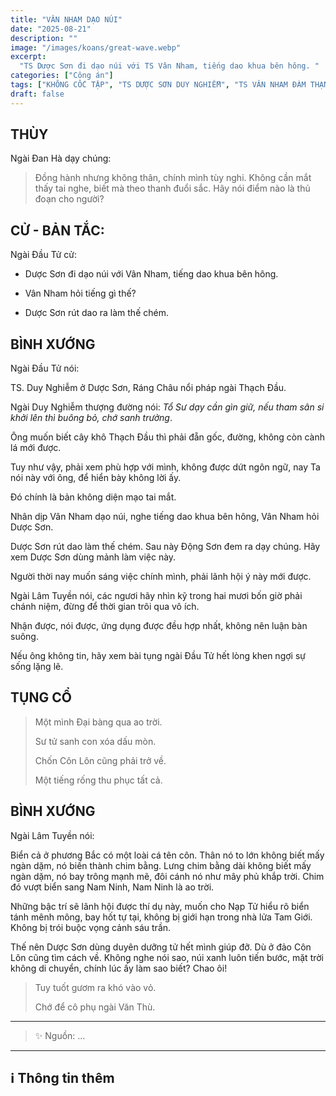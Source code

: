 ```yaml
---
title: "VÂN NHAM DẠO NÚI"
date: "2025-08-21"
description: ""
image: "/images/koans/great-wave.webp"
excerpt: 
  "TS Dược Sơn đi dạo núi với TS Vân Nham, tiếng dao khua bên hông. "
categories: ["Công án"]
tags: ["KHÔNG CỐC TẬP", "TS DƯỢC SƠN DUY NGHIỄM", "TS VÂN NHAM ĐÀM THẠNH"]
draft: false
---
```


## THÙY

Ngài Đan Hà dạy chúng:

> Đồng hành nhưng không thân, chính mình tùy nghi. 
Không cần mắt thấy tai nghe, biết mà theo thanh đuổi sắc. 
Hãy nói điểm nào là thủ đoạn cho người?

## CỬ - BẢN TẮC:

Ngài Đầu Tử cử: 

- Dược Sơn đi dạo núi với Vân Nham, tiếng dao khua bên hông. 

- Vân Nham hỏi tiếng gì thế?

- Dược Sơn rút dao ra làm thế chém.

## BÌNH XƯỚNG

Ngài Đầu Tử nói:

TS. Duy Nghiễm ở Dược Sơn, Ráng Châu nổi pháp ngài Thạch Đầu.

Ngài Duy Nghiễm thượng đường nói: *Tổ Sư dạy cần gìn giữ, nếu tham sân si khởi lên thì buông bỏ, chớ sanh trưởng*. 

Ông muốn biết cây khô Thạch Đầu thì phải đẵn gốc, đường, không còn cành lá mới được. 

Tuy như vậy, phải xem phù hợp với mình, không được dứt ngôn ngữ, nay Ta nói này với ông, để hiển bày không lời ấy. 

Đó chính là bản không diện mạo tai mắt.

Nhân dịp Vân Nham dạo núi, nghe tiếng dao khua bên hông, Vân Nham hỏi Dược Sơn. 

Dược Sơn rút dao làm thế chém. Sau này Động Sơn đem ra dạy chúng. Hãy xem Dược Sơn dùng mảnh làm việc này. 

Người thời nay muốn sáng việc chính mình, phải lãnh hội ý này mới được.

Ngài Lâm Tuyền nói, các ngươi hãy nhìn kỹ trong hai mươi bốn giờ phải chánh niệm, đừng để thời gian trôi qua vô ích. 

Nhận được, nói được, ứng dụng được đều hợp nhất, không nên luận bàn suông. 

Nếu ông không tin, hãy xem bài tụng ngài Đầu Tử hết lòng khen ngợi sự sống lặng lẽ.

## TỤNG CỔ

> Một mình Đại bàng qua ao trời.
>
> Sư tử sanh con xóa dấu mòn.
>
> Chốn Côn Lôn cũng phải trở về.
> 
> Một tiếng rống thu phục tất cả.

## BÌNH XƯỚNG

Ngài Lâm Tuyền nói: 

Biển cả ở phương Bắc có một loài cá tên côn. 
Thân nó to lớn không biết mấy ngàn dặm, nó biến thành chim bằng. 
Lưng chim bằng dài không biết mấy ngàn dặm, nó bay trông mạnh mẽ, đôi cánh nó như mây phủ khắp trời. 
Chim đó vượt biển sang Nam Ninh, Nam Ninh là ao trời.

Những bậc trí sẽ lãnh hội được thí dụ này, muốn cho Nạp Tử hiểu rõ biển tánh mênh mông, bay hốt tự tại, không bị giới hạn trong nhà lửa Tam Giới. 
Không bị trói buộc vọng cảnh sáu trần.

Thế nên Dược Sơn dùng duyên dưỡng tử hết mình giúp đỡ. Dù ở đảo Côn Lôn cũng tìm cách về. 
Không nghe nói sao, núi xanh luôn tiến bước, mặt trời không di chuyển, chính lúc ấy làm sao biết? Chao ôi!

> Tuy tuốt gươm ra khó vào vỏ.
> 
> Chớ để cô phụ ngài Văn Thù.

***

> ✨ Nguồn:  ...

***

## ℹ️ Thông tin thêm

[^1]: ⭐️  <a href="https://blog.phapthihoi.org/gt-member/ts-phap-nhan-van-ich/" target="_blank">TS PHÁP NHÃN VĂN ÍCH</a>
